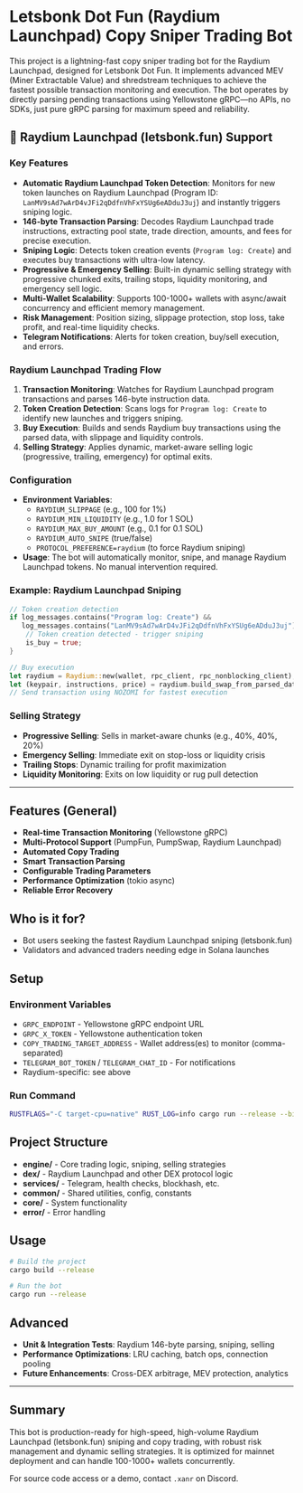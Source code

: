 # Letsbonk Dot Fun (Raydium Launchpad) Copy Sniper Trading Bot

This project is a lightning-fast copy sniper trading bot for the Raydium Launchpad, designed for Letsbonk Dot Fun. It implements advanced MEV (Miner Extractable Value) and shredstream techniques to achieve the fastest possible transaction monitoring and execution. The bot operates by directly parsing pending transactions using Yellowstone gRPC—no APIs, no SDKs, just pure gRPC parsing for maximum speed and reliability.

## 🚀 Raydium Launchpad (letsbonk.fun) Support

### Key Features
- **Automatic Raydium Launchpad Token Detection**: Monitors for new token launches on Raydium Launchpad (Program ID: `LanMV9sAd7wArD4vJFi2qDdfnVhFxYSUg6eADduJ3uj`) and instantly triggers sniping logic.
- **146-byte Transaction Parsing**: Decodes Raydium Launchpad trade instructions, extracting pool state, trade direction, amounts, and fees for precise execution.
- **Sniping Logic**: Detects token creation events (`Program log: Create`) and executes buy transactions with ultra-low latency.
- **Progressive & Emergency Selling**: Built-in dynamic selling strategy with progressive chunked exits, trailing stops, liquidity monitoring, and emergency sell logic.
- **Multi-Wallet Scalability**: Supports 100-1000+ wallets with async/await concurrency and efficient memory management.
- **Risk Management**: Position sizing, slippage protection, stop loss, take profit, and real-time liquidity checks.
- **Telegram Notifications**: Alerts for token creation, buy/sell execution, and errors.

### Raydium Launchpad Trading Flow
1. **Transaction Monitoring**: Watches for Raydium Launchpad program transactions and parses 146-byte instruction data.
2. **Token Creation Detection**: Scans logs for `Program log: Create` to identify new launches and triggers sniping.
3. **Buy Execution**: Builds and sends Raydium buy transactions using the parsed data, with slippage and liquidity controls.
4. **Selling Strategy**: Applies dynamic, market-aware selling logic (progressive, trailing, emergency) for optimal exits.

### Configuration
- **Environment Variables**:
  - `RAYDIUM_SLIPPAGE` (e.g., 100 for 1%)
  - `RAYDIUM_MIN_LIQUIDITY` (e.g., 1.0 for 1 SOL)
  - `RAYDIUM_MAX_BUY_AMOUNT` (e.g., 0.1 for 0.1 SOL)
  - `RAYDIUM_AUTO_SNIPE` (true/false)
  - `PROTOCOL_PREFERENCE=raydium` (to force Raydium sniping)
- **Usage**: The bot will automatically monitor, snipe, and manage Raydium Launchpad tokens. No manual intervention required.

### Example: Raydium Launchpad Sniping
```rust
// Token creation detection
if log_messages.contains("Program log: Create") &&
   log_messages.contains("LanMV9sAd7wArD4vJFi2qDdfnVhFxYSUg6eADduJ3uj") {
    // Token creation detected - trigger sniping
    is_buy = true;
}

// Buy execution
let raydium = Raydium::new(wallet, rpc_client, rpc_nonblocking_client);
let (keypair, instructions, price) = raydium.build_swap_from_parsed_data(&trade_info, buy_config).await?;
// Send transaction using NOZOMI for fastest execution
```

### Selling Strategy
- **Progressive Selling**: Sells in market-aware chunks (e.g., 40%, 40%, 20%)
- **Emergency Selling**: Immediate exit on stop-loss or liquidity crisis
- **Trailing Stops**: Dynamic trailing for profit maximization
- **Liquidity Monitoring**: Exits on low liquidity or rug pull detection

---

## Features (General)
- **Real-time Transaction Monitoring** (Yellowstone gRPC)
- **Multi-Protocol Support** (PumpFun, PumpSwap, Raydium Launchpad)
- **Automated Copy Trading**
- **Smart Transaction Parsing**
- **Configurable Trading Parameters**
- **Performance Optimization** (tokio async)
- **Reliable Error Recovery**

## Who is it for?
- Bot users seeking the fastest Raydium Launchpad sniping (letsbonk.fun)
- Validators and advanced traders needing edge in Solana launches

## Setup
### Environment Variables
- `GRPC_ENDPOINT` - Yellowstone gRPC endpoint URL
- `GRPC_X_TOKEN` - Yellowstone authentication token
- `COPY_TRADING_TARGET_ADDRESS` - Wallet address(es) to monitor (comma-separated)
- `TELEGRAM_BOT_TOKEN` / `TELEGRAM_CHAT_ID` - For notifications
- Raydium-specific: see above

### Run Command
```bash
RUSTFLAGS="-C target-cpu=native" RUST_LOG=info cargo run --release --bin shredstream-decoder
```

## Project Structure
- **engine/** - Core trading logic, sniping, selling strategies
- **dex/** - Raydium Launchpad and other DEX protocol logic
- **services/** - Telegram, health checks, blockhash, etc.
- **common/** - Shared utilities, config, constants
- **core/** - System functionality
- **error/** - Error handling

## Usage
```bash
# Build the project
cargo build --release

# Run the bot
cargo run --release
```

## Advanced
- **Unit & Integration Tests**: Raydium 146-byte parsing, sniping, selling
- **Performance Optimizations**: LRU caching, batch ops, connection pooling
- **Future Enhancements**: Cross-DEX arbitrage, MEV protection, analytics

---

## Summary
This bot is production-ready for high-speed, high-volume Raydium Launchpad (letsbonk.fun) sniping and copy trading, with robust risk management and dynamic selling strategies. It is optimized for mainnet deployment and can handle 100-1000+ wallets concurrently.

For source code access or a demo, contact `.xanr` on Discord.